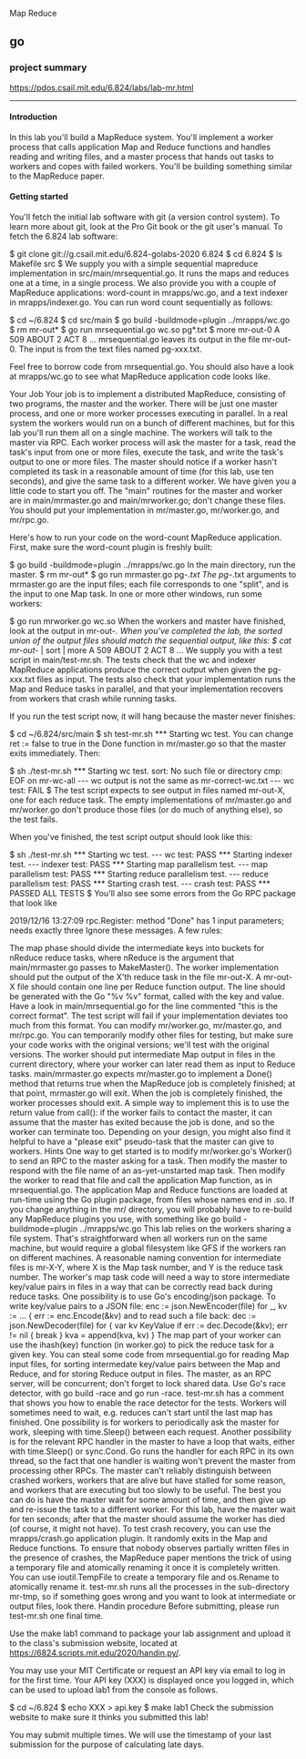 Map Reduce

## go 

### project summary
https://pdos.csail.mit.edu/6.824/labs/lab-mr.html


---------------------------------------
#### Introduction 
In this lab you'll build a MapReduce system. You'll implement a worker process that calls application Map and Reduce functions and handles reading and writing files, and a master process that hands out tasks to workers and copes with failed workers. You'll be building something similar to the MapReduce paper.

#### Getting started
You'll fetch the initial lab software with git (a version control system). To learn more about git, look at the Pro Git book or the git user's manual. To fetch the 6.824 lab software:

$ git clone git://g.csail.mit.edu/6.824-golabs-2020 6.824
$ cd 6.824
$ ls
Makefile src
$
We supply you with a simple sequential mapreduce implementation in src/main/mrsequential.go. It runs the maps and reduces one at a time, in a single process. We also provide you with a couple of MapReduce applications: word-count in mrapps/wc.go, and a text indexer in mrapps/indexer.go. You can run word count sequentially as follows:

$ cd ~/6.824
$ cd src/main
$ go build -buildmode=plugin ../mrapps/wc.go
$ rm mr-out*
$ go run mrsequential.go wc.so pg*.txt
$ more mr-out-0
A 509
ABOUT 2
ACT 8
...
mrsequential.go leaves its output in the file mr-out-0. The input is from the text files named pg-xxx.txt.

Feel free to borrow code from mrsequential.go. You should also have a look at mrapps/wc.go to see what MapReduce application code looks like.

Your Job
Your job is to implement a distributed MapReduce, consisting of two programs, the master and the worker. There will be just one master process, and one or more worker processes executing in parallel. In a real system the workers would run on a bunch of different machines, but for this lab you'll run them all on a single machine. The workers will talk to the master via RPC. Each worker process will ask the master for a task, read the task's input from one or more files, execute the task, and write the task's output to one or more files. The master should notice if a worker hasn't completed its task in a reasonable amount of time (for this lab, use ten seconds), and give the same task to a different worker.
We have given you a little code to start you off. The "main" routines for the master and worker are in main/mrmaster.go and main/mrworker.go; don't change these files. You should put your implementation in mr/master.go, mr/worker.go, and mr/rpc.go.

Here's how to run your code on the word-count MapReduce application. First, make sure the word-count plugin is freshly built:

$ go build -buildmode=plugin ../mrapps/wc.go
In the main directory, run the master.
$ rm mr-out*
$ go run mrmaster.go pg-*.txt
The pg-*.txt arguments to mrmaster.go are the input files; each file corresponds to one "split", and is the input to one Map task.
In one or more other windows, run some workers:

$ go run mrworker.go wc.so
When the workers and master have finished, look at the output in mr-out-*. When you've completed the lab, the sorted union of the output files should match the sequential output, like this:
$ cat mr-out-* | sort | more
A 509
ABOUT 2
ACT 8
...
We supply you with a test script in main/test-mr.sh. The tests check that the wc and indexer MapReduce applications produce the correct output when given the pg-xxx.txt files as input. The tests also check that your implementation runs the Map and Reduce tasks in parallel, and that your implementation recovers from workers that crash while running tasks.

If you run the test script now, it will hang because the master never finishes:

$ cd ~/6.824/src/main
$ sh test-mr.sh
*** Starting wc test.
You can change ret := false to true in the Done function in mr/master.go so that the master exits immediately. Then:

$ sh ./test-mr.sh
*** Starting wc test.
sort: No such file or directory
cmp: EOF on mr-wc-all
--- wc output is not the same as mr-correct-wc.txt
--- wc test: FAIL
$
The test script expects to see output in files named mr-out-X, one for each reduce task. The empty implementations of mr/master.go and mr/worker.go don't produce those files (or do much of anything else), so the test fails.

When you've finished, the test script output should look like this:

$ sh ./test-mr.sh
*** Starting wc test.
--- wc test: PASS
*** Starting indexer test.
--- indexer test: PASS
*** Starting map parallelism test.
--- map parallelism test: PASS
*** Starting reduce parallelism test.
--- reduce parallelism test: PASS
*** Starting crash test.
--- crash test: PASS
*** PASSED ALL TESTS
$
You'll also see some errors from the Go RPC package that look like

2019/12/16 13:27:09 rpc.Register: method "Done" has 1 input parameters; needs exactly three
Ignore these messages.
A few rules:

The map phase should divide the intermediate keys into buckets for nReduce reduce tasks, where nReduce is the argument that main/mrmaster.go passes to MakeMaster().
The worker implementation should put the output of the X'th reduce task in the file mr-out-X.
A mr-out-X file should contain one line per Reduce function output. The line should be generated with the Go "%v %v" format, called with the key and value. Have a look in main/mrsequential.go for the line commented "this is the correct format". The test script will fail if your implementation deviates too much from this format.
You can modify mr/worker.go, mr/master.go, and mr/rpc.go. You can temporarily modify other files for testing, but make sure your code works with the original versions; we'll test with the original versions.
The worker should put intermediate Map output in files in the current directory, where your worker can later read them as input to Reduce tasks.
main/mrmaster.go expects mr/master.go to implement a Done() method that returns true when the MapReduce job is completely finished; at that point, mrmaster.go will exit.
When the job is completely finished, the worker processes should exit. A simple way to implement this is to use the return value from call(): if the worker fails to contact the master, it can assume that the master has exited because the job is done, and so the worker can terminate too. Depending on your design, you might also find it helpful to have a "please exit" pseudo-task that the master can give to workers.
Hints
One way to get started is to modify mr/worker.go's Worker() to send an RPC to the master asking for a task. Then modify the master to respond with the file name of an as-yet-unstarted map task. Then modify the worker to read that file and call the application Map function, as in mrsequential.go.
The application Map and Reduce functions are loaded at run-time using the Go plugin package, from files whose names end in .so.
If you change anything in the mr/ directory, you will probably have to re-build any MapReduce plugins you use, with something like go build -buildmode=plugin ../mrapps/wc.go
This lab relies on the workers sharing a file system. That's straightforward when all workers run on the same machine, but would require a global filesystem like GFS if the workers ran on different machines.
A reasonable naming convention for intermediate files is mr-X-Y, where X is the Map task number, and Y is the reduce task number.
The worker's map task code will need a way to store intermediate key/value pairs in files in a way that can be correctly read back during reduce tasks. One possibility is to use Go's encoding/json package. To write key/value pairs to a JSON file:
  enc := json.NewEncoder(file)
  for _, kv := ... {
    err := enc.Encode(&kv)
and to read such a file back:
  dec := json.NewDecoder(file)
  for {
    var kv KeyValue
    if err := dec.Decode(&kv); err != nil {
      break
    }
    kva = append(kva, kv)
  }
The map part of your worker can use the ihash(key) function (in worker.go) to pick the reduce task for a given key.
You can steal some code from mrsequential.go for reading Map input files, for sorting intermedate key/value pairs between the Map and Reduce, and for storing Reduce output in files.
The master, as an RPC server, will be concurrent; don't forget to lock shared data.
Use Go's race detector, with go build -race and go run -race. test-mr.sh has a comment that shows you how to enable the race detector for the tests.
Workers will sometimes need to wait, e.g. reduces can't start until the last map has finished. One possibility is for workers to periodically ask the master for work, sleeping with time.Sleep() between each request. Another possibility is for the relevant RPC handler in the master to have a loop that waits, either with time.Sleep() or sync.Cond. Go runs the handler for each RPC in its own thread, so the fact that one handler is waiting won't prevent the master from processing other RPCs.
The master can't reliably distinguish between crashed workers, workers that are alive but have stalled for some reason, and workers that are executing but too slowly to be useful. The best you can do is have the master wait for some amount of time, and then give up and re-issue the task to a different worker. For this lab, have the master wait for ten seconds; after that the master should assume the worker has died (of course, it might not have).
To test crash recovery, you can use the mrapps/crash.go application plugin. It randomly exits in the Map and Reduce functions.
To ensure that nobody observes partially written files in the presence of crashes, the MapReduce paper mentions the trick of using a temporary file and atomically renaming it once it is completely written. You can use ioutil.TempFile to create a temporary file and os.Rename to atomically rename it.
test-mr.sh runs all the processes in the sub-directory mr-tmp, so if something goes wrong and you want to look at intermediate or output files, look there.
Handin procedure
Before submitting, please run test-mr.sh one final time.

Use the make lab1 command to package your lab assignment and upload it to the class's submission website, located at https://6824.scripts.mit.edu/2020/handin.py/.

You may use your MIT Certificate or request an API key via email to log in for the first time. Your API key (XXX) is displayed once you logged in, which can be used to upload lab1 from the console as follows.

$ cd ~/6.824
$ echo XXX > api.key
$ make lab1
Check the submission website to make sure it thinks you submitted this lab!

You may submit multiple times. We will use the timestamp of your last submission for the purpose of calculating late days.


